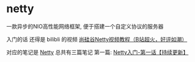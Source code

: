 # netty 
一款异步的NIO高性能网络框架, 便于搭建一个自定义协议的服务器


入门的话 还得是 bilibli 的视频
[尚硅谷Netty视频教程（B站超火，好评如潮）](https://www.bilibili.com/video/BV1DJ411m7NR/?spm_id_from=..search-card.all.click&vd_source=eabc2c22ae7849c2c4f31815da49f209)

对应的笔记是 [Netty](https://blog.csdn.net/youth_lql/category_10959696.html)
总共有三篇笔记
第一篇: [Netty入门-第一话【持续更新】](https://blog.csdn.net/Youth_lql/article/details/115524052)